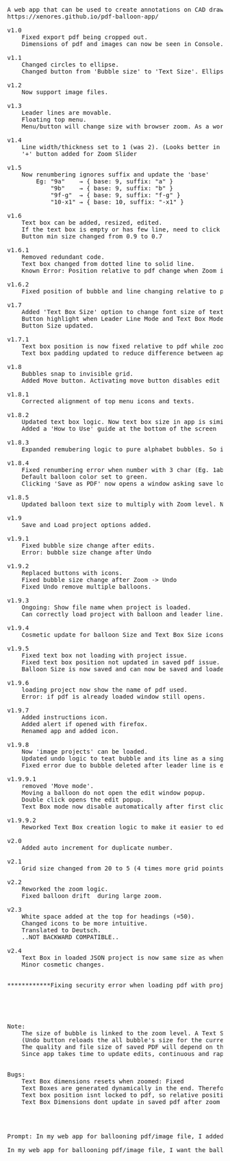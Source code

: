 <pre>

A web app that can be used to create annotations on CAD drawing (pdf or images)
https://xenores.github.io/pdf-balloon-app/

v1.0
	Fixed export pdf being cropped out. 
	Dimensions of pdf and images can now be seen in Console.

v1.1
	Changed circles to ellipse. 
	Changed button from 'Bubble size' to 'Text Size'. Ellipse size changes with text size and length. 

v1.2
	Now support image files.

v1.3
	Leader lines are movable.
	Floating top menu.
	Menu/button will change size with browser zoom. As a workaround, a 'Zoom Slider' is added.

v1.4
	Line width/thickness set to 1 (was 2). (Looks better in final pdf)
	'+' button added for Zoom Slider

v1.5
	Now renumbering ignores suffix and update the 'base'
		Eg: "9a" 	→ { base: 9, suffix: "a" }
			"9b" 	→ { base: 9, suffix: "b" }
			"9f-g" 	→ { base: 9, suffix: "f-g" }
			"10-x1" → { base: 10, suffix: "-x1" }

v1.6
	Text box can be added, resized, edited.
	If the text box is empty or has few line, need to click on the right-edge of text for it to be selectable/editable. (Empty text box don't get saved in final pdf)
	Button min size changed from 0.9 to 0.7

v1.6.1
	Removed redundant code. 
	Text box changed from dotted line to solid line. 
	Known Error: Position relative to pdf change when Zoom is changed and undo is clicked. 

v1.6.2
	Fixed position of bubble and line changing relative to pdf when zoom is changed and 'Undo' is clickedPosition

v1.7
	Added 'Text Box Size' option to change font size of text inside text box. 
	Button highlight when Leader Line Mode and Text Box Mode are enabled.
	Button Size updated. 

v1.7.1
	Text box position is now fixed relative to pdf while zooming. 
	Text box padding updated to reduce difference between app and saved pdf. 

v1.8
	Bubbles snap to invisible grid. 
	Added Move button. Activating move button disables edit promt when clicking balloon. 

v1.8.1
	Corrected alignment of top menu icons and texts. 

v1.8.2
	Updated text box logic. Now text box size in app is similar to that in saved pdf. 
	Added a 'How to Use' guide at the bottom of the screen

v1.8.3
	Expanded remubering logic to pure alphabet bubbles. So if you delete balloon c, all balloons d,e,f… shift back.

v1.8.4
	Fixed renumbering error when number with 3 char (Eg. 1abc,5f-g..) is deleted.
	Default balloon color set to green.
	Clicking 'Save as PDF' now opens a window asking save location in Chromium-based browsers (Chrome, Edge, Opera).

v1.8.5
	Updated balloon text size to multiply with Zoom level. Now Ballons are consistent at different zooming.

v1.9
	Save and Load project options added.
	
v1.9.1
	Fixed bubble size change after edits. 
	Error: bubble size change after Undo

v1.9.2
	Replaced buttons with icons. 
	Fixed bubble size change after Zoom -> Undo
	Fixed Undo remove multiple balloons. 

v1.9.3
	Ongoing: Show file name when project is loaded. 
	Can correctly load project with balloon and leader line.

v1.9.4
	Cosmetic update for balloon Size and Text Box Size icons.

v1.9.5
	Fixed text box not loading with project issue. 
	Fixed text box position not updated in saved pdf issue.
	Balloon Size is now saved and can now be saved and loaded with project.

v1.9.6
	loading project now show the name of pdf used. 
	Error: if pdf is already loaded window still opens. 
	
v1.9.7
	Added instructions icon. 
	Added alert if opened with firefox.
	Renamed app and added icon. 
	
v1.9.8
	Now 'image projects' can be loaded. 
	Updated undo logic to teat bubble and its line as a single state. 
	Fixed error due to bubble deleted after leader line is enabled. 

v1.9.9.1
	removed 'Move mode'. 
	Moving a balloon do not open the edit window popup. 
	Double click opens the edit popup. 
	Text Box mode now disable automatically after first click.
	
v1.9.9.2
	Reworked Text Box creation logic to make it easier to edit and resize. 	
	
v2.0
	Added auto increment for duplicate number. 

v2.1
	Grid size changed from 20 to 5 (4 times more grid points). 
	
v2.2
	Reworked the zoom logic. 
	Fixed balloon drift  during large zoom. 

v2.3
	White space added at the top for headings (=50). 
	Changed icons to be more intuitive. 
	Translated to Deutsch. 
	..NOT BACKWARD COMPATIBLE..

v2.4
	Text Box in loaded JSON project is now same size as when saved. 
	Minor cosmetic changes. 


************Fixing security error when loading pdf with project. 




	
Note: 
	The size of bubble is linked to the zoom level. A Text Size = 30 bubble at zoom 400% will be a little smaller than Text Size = 30 bubble at zoom 200%. 
	(Undo button reloads the all bubble's size for the current zoom)
	The quality and file size of saved PDF will depend on the zoom level at which it is saved. PDF saved at zoom = 200% is smaller than PDF saved at zoom = 500%.
	Since app takes time to update edits, continuous and rapid zoom/clicks may cause errors due to incorrect update of history stack. 
	
	
Bugs: 
	Text Box dimensions resets when zoomed: Fixed
	Text Boxes are generated dynamically in the end. Therefor, the dimension might differ from what is in the app. - v1.7.1: The difference is now minor.
	Text box position isnt locked to pdf, so relative position can change if zoom is varied: - v1.7.1 Fixed.
	Text Box Dimensions dont update in saved pdf after zoom is changed. Workaround- resize after zoom to update. v1.8.2
	
	

	
Prompt: In my web app for ballooning pdf/image file, I added an option to save (save-project-btn) and load (load-project-input)the project as json. The json need to save bubbles, lines, text boxes and zoom level. So later when I load the json after opening the pdf, it will load the bubbles and other items that I can edit. Currently its not working. Code: 

In my web app for ballooning pdf/image file, I want the balloons (with number/text) of a 'Balloon Text Size' to be consistent at different zoom level. Currently, if I make balloon at one zoom, then change zoom and click the new balloon appear to be same size as the first balloon (after scaling for new zoom). BUT sometimes when I click Undo, the size of bubbles that I created changes



</pre>
